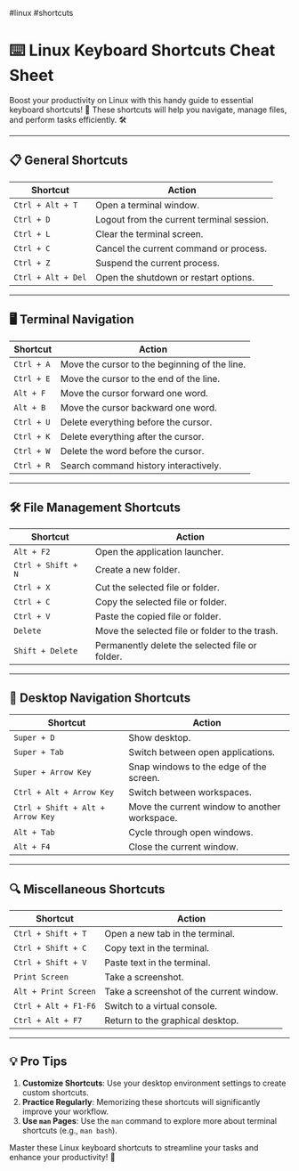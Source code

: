 #linux #shortcuts
# ⌨️ Linux Keyboard Shortcuts Cheat Sheet

Boost your productivity on Linux with this handy guide to essential keyboard shortcuts! 🚀 These shortcuts will help you navigate, manage files, and perform tasks efficiently. 🛠️

---

## 📋 General Shortcuts

| **Shortcut**            | **Action**                                |
|--------------------------|------------------------------------------|
| `Ctrl + Alt + T`         | Open a terminal window.                  |
| `Ctrl + D`               | Logout from the current terminal session.|
| `Ctrl + L`               | Clear the terminal screen.               |
| `Ctrl + C`               | Cancel the current command or process.   |
| `Ctrl + Z`               | Suspend the current process.             |
| `Ctrl + Alt + Del`       | Open the shutdown or restart options.    |

---

## 🖥️ Terminal Navigation

| **Shortcut**            | **Action**                                |
|--------------------------|------------------------------------------|
| `Ctrl + A`               | Move the cursor to the beginning of the line. |
| `Ctrl + E`               | Move the cursor to the end of the line.      |
| `Alt + F`                | Move the cursor forward one word.            |
| `Alt + B`                | Move the cursor backward one word.           |
| `Ctrl + U`               | Delete everything before the cursor.         |
| `Ctrl + K`               | Delete everything after the cursor.          |
| `Ctrl + W`               | Delete the word before the cursor.           |
| `Ctrl + R`               | Search command history interactively.         |

---

## 🛠️ File Management Shortcuts

| **Shortcut**            | **Action**                                |
|--------------------------|------------------------------------------|
| `Alt + F2`              | Open the application launcher.            |
| `Ctrl + Shift + N`      | Create a new folder.                      |
| `Ctrl + X`              | Cut the selected file or folder.          |
| `Ctrl + C`              | Copy the selected file or folder.         |
| `Ctrl + V`              | Paste the copied file or folder.          |
| `Delete`                | Move the selected file or folder to the trash. |
| `Shift + Delete`        | Permanently delete the selected file or folder. |

---

## 🌟 Desktop Navigation Shortcuts

| **Shortcut**            | **Action**                                |
|--------------------------|------------------------------------------|
| `Super + D`             | Show desktop.                            |
| `Super + Tab`           | Switch between open applications.         |
| `Super + Arrow Key`     | Snap windows to the edge of the screen.   |
| `Ctrl + Alt + Arrow Key`| Switch between workspaces.                |
| `Ctrl + Shift + Alt + Arrow Key` | Move the current window to another workspace. |
| `Alt + Tab`             | Cycle through open windows.               |
| `Alt + F4`              | Close the current window.                 |

---

## 🔍 Miscellaneous Shortcuts

| **Shortcut**            | **Action**                                |
|--------------------------|------------------------------------------|
| `Ctrl + Shift + T`       | Open a new tab in the terminal.          |
| `Ctrl + Shift + C`       | Copy text in the terminal.               |
| `Ctrl + Shift + V`       | Paste text in the terminal.              |
| `Print Screen`           | Take a screenshot.                       |
| `Alt + Print Screen`     | Take a screenshot of the current window. |
| `Ctrl + Alt + F1-F6`     | Switch to a virtual console.             |
| `Ctrl + Alt + F7`        | Return to the graphical desktop.         |

---

## 💡 Pro Tips

1. **Customize Shortcuts**: Use your desktop environment settings to create custom shortcuts.
2. **Practice Regularly**: Memorizing these shortcuts will significantly improve your workflow.
3. **Use `man` Pages**: Use the `man` command to explore more about terminal shortcuts (e.g., `man bash`).

Master these Linux keyboard shortcuts to streamline your tasks and enhance your productivity! 🚀
